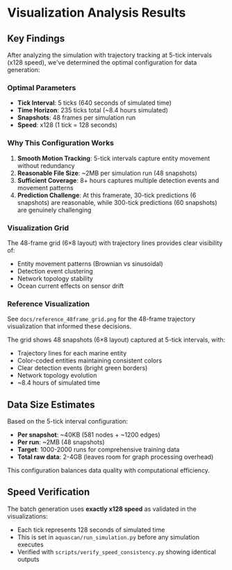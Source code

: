 # Visualization Analysis Results

## Key Findings

After analyzing the simulation with trajectory tracking at 5-tick intervals (x128 speed), we've determined the optimal configuration for data generation:

### Optimal Parameters
- **Tick Interval**: 5 ticks (640 seconds of simulated time)
- **Time Horizon**: 235 ticks total (~8.4 hours simulated)
- **Snapshots**: 48 frames per simulation run
- **Speed**: x128 (1 tick = 128 seconds)

### Why This Configuration Works

1. **Smooth Motion Tracking**: 5-tick intervals capture entity movement without redundancy
2. **Reasonable File Size**: ~2MB per simulation run (48 snapshots)
3. **Sufficient Coverage**: 8+ hours captures multiple detection events and movement patterns
4. **Prediction Challenge**: At this framerate, 30-tick predictions (6 snapshots) are reasonable, while 300-tick predictions (60 snapshots) are genuinely challenging

### Visualization Grid

The 48-frame grid (6×8 layout) with trajectory lines provides clear visibility of:
- Entity movement patterns (Brownian vs sinusoidal)
- Detection event clustering
- Network topology stability
- Ocean current effects on sensor drift

### Reference Visualization

See `docs/reference_48frame_grid.png` for the 48-frame trajectory visualization that informed these decisions.

The grid shows 48 snapshots (6×8 layout) captured at 5-tick intervals, with:
- Trajectory lines for each marine entity
- Color-coded entities maintaining consistent colors
- Clear detection events (bright green borders)
- Network topology evolution
- ~8.4 hours of simulated time

## Data Size Estimates

Based on the 5-tick interval configuration:
- **Per snapshot**: ~40KB (581 nodes + ~1200 edges)
- **Per run**: ~2MB (48 snapshots)
- **Target**: 1000-2000 runs for comprehensive training data
- **Total raw data**: 2-4GB (leaves room for graph processing overhead)

This configuration balances data quality with computational efficiency.

## Speed Verification

The batch generation uses **exactly x128 speed** as validated in the visualizations:
- Each tick represents 128 seconds of simulated time
- This is set in `aquascan/run_simulation.py` before any simulation executes
- Verified with `scripts/verify_speed_consistency.py` showing identical outputs
